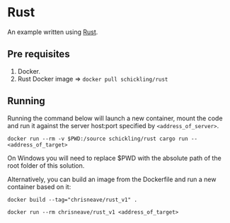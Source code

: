 # Rust

An example written using [Rust](https://www.rust-lang.org).

## Pre requisites

1. Docker.
2. Rust Docker image => `docker pull schickling/rust`

## Running

Running the command below will launch a new container, mount the code and run it against
the server host:port specified by `<address_of_server>`.

```
docker run --rm -v $PWD:/source schickling/rust cargo run -- <address_of_target>
```

On Windows you will need to replace $PWD with the absolute path of the
root folder of this solution.

Alternatively, you can build an image from the Dockerfile and run a new container
based on it:

```
docker build --tag="chrisneave/rust_v1" .

docker run --rm chrisneave/rust_v1 <address_of_target>
```
